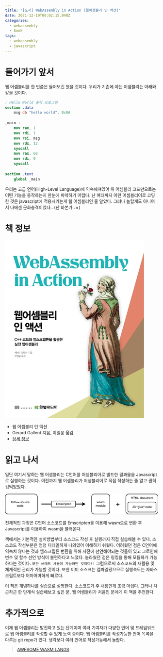 ```yaml
---
title: "[도서] WebAssembly in Action (웹어셈블리 인 액션)"
date: 2021-12-19T00:02:15.040Z
categories:
  - webassembly
  - book
tags:
  - webassembly
  - javascript
---
```


# 들어가기 앞서

웹 어셈블리를 한 번쯤은 들어보긴 했을 것이다. 우리가 기존에 아는 어셈블리는 아래와 같을 것이다.

```nasm
; Hello World 출력 프로그램
section .data
	msg db "hello world", 0x0A

_main :
	mov rax, 1
	mov rdi, 1
	mov rsi, msg
	mov rdx, 12
	syscall
	mov rax, 60
	mov rdi, 0
	syscall

section .text
	global _main
```

우리는 고급 언어(High-Level Language)에 익숙해져있어 위 어셈블리 코드만으로는 어떤 기능을 동작하는지 한눈에 파악하기 어렵다.
난 여태까지 이런 어셈블리어로 코딩한 것은 javascript에 적용시키는게 웹 어셈블리인 줄 알았다. 그러나 놀랍게도 아니여서 나에겐 문화충격이었다.. (난 바본가..ㅠ)

# 책 정보

![](/assets/images/2021-12-19-web-assembly-in-action-0.jpg)

- 웹 어셈블리 인 액션
- Gerard Gallent 지음, 이일웅 옮김
- [상세 정보](http://www.kyobobook.co.kr/product/detailViewKor.laf?mallGb=KOR&ejkGb=KOR&barcode=9791162243473)

# 읽고 나서

일단 여기서 말하는 웹 어셈블리는 C언어를 어셈블리어로 빌드한 결과물을 Javascript로 실행하는 것이다. 이전까지 웹 어셈블리가 어셈블리어로 직접 작성하는 줄 알고 괜히 겁먹었었다.

![](/assets/images/2021-12-19-web-assembly-in-action-1.jpg)

전체적인 과정은 C언어 소스코드를 Emscripten을 이용해 wasm으로 변환 후 Javascript를 이용하여 wasm을 불러온다.

책에서는 기본적인 설치방법부터 소스코드 작성 후 실행까지 직접 실습해볼 수 있다. 소스코드 작성부분은 엄청 디테일하게 나와있어 이해하기 쉬웠다.
어려웠던 점은 C언어에 익숙치 않다는 것과 엠스크립튼 변환을 위해 사전에 선언해야되는 것들이 있고 그로인해 변수 및 함수 선언 방식이 불편하다고 느꼈다. 놀라웠던 점은 링킹을 통해 모듈화가 가능하다는 것이다. `또한 쓰레드 사용이 가능하단 것이다!!` 그럼으로써 소스코드의 재활용 및 체계적인 관리가 가능할 것이다. 또한 이미 소스크는 컴파일됐으므로 실행속도는 자바스크립트보다 어마어마하게 빠르다.

이 책은 개념하나를 실습으로 설명한다. 소스코드가 주 내용인게 조금 아쉽다. 그러나 차근차근 한 단계식 실습해보고 싶은 분, 웹 어셈블리가 처음인 분에게 이 책을 추천한다.

# 추가적으로

이제 웹 어셈블리는 발전하고 있는 단계이며 여러 기여자가 다양한 언어 및 프레임워크로 웹 어셈블리를 작성할 수 있게 노력 중이다.
웹 어셈블리를 작성가능한 언어 목록을 다루는 git repo가 있다. 생각보다 여러 언어로 작성가능해서 놀랍다.

> [AWESOME WASM LANGS](https://github.com/appcypher/awesome-wasm-langs)
